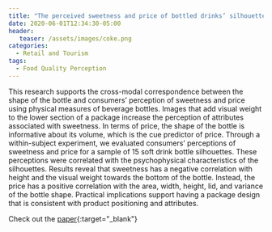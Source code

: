 ```yaml
---
title: "The perceived sweetness and price of bottled drinks’ silhouettes"
date: 2020-06-01T12:34:30-05:00
header:
   teaser: /assets/images/coke.png
categories:
  - Retail and Tourism
tags:
  - Food Quality Perception
---
```


This research supports the cross-modal correspondence between the shape of the bottle and consumers’ 
perception of sweetness and price using physical measures of beverage bottles. Images that add visual 
weight to the lower section of a package increase the perception of attributes associated with sweetness. 
In terms of price, the shape of the bottle is informative about its volume, which is the cue predictor of price. 
Through a within-subject experiment, we evaluated consumers’ perceptions of sweetness and price for a sample of 
15 soft drink bottle silhouettes. These perceptions were correlated with the psychophysical characteristics 
of the silhouettes. Results reveal that sweetness has a negative correlation with height and the visual weight 
towards the bottom of the bottle. Instead, the price has a positive correlation with the area, width, height, 
lid, and variance of the bottle shape. 
Practical implications support having a package design that is consistent with product positioning and attributes.

Check out the [paper][URL]{:target="_blank"} 

[URL]: https://doi.org/10.1016/j.foodqual.2019.103867

